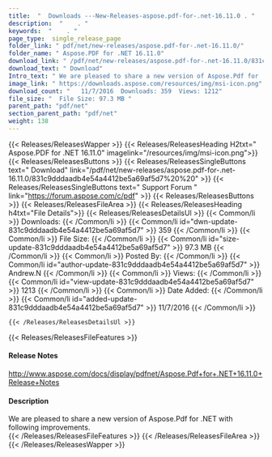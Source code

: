 ```yaml
---
title:  "  Downloads ---New-Releases-aspose.pdf-for-.net-16.11.0 . " 
description:  "    . " 
keywords:  "    . " 
page_type:  single_release_page
folder_link: " pdf/net/new-releases/aspose.pdf-for-.net-16.11.0/"
folder_name: " Aspose.PDF for .NET 16.11.0"
download_link: " /pdf/net/new-releases/aspose.pdf-for-.net-16.11.0/831c9dddaadb4e54a4412be5a69af5d7"
download_text: " Download"
Intro_text: " We are pleased to share a new version of Aspose.Pdf for .NET with following impr..."
image_link: " https://downloads.aspose.com/resources/img/msi-icon.png"
download_count: "   11/7/2016  Downloads: 359  Views: 1212"
file_size: "  File Size: 97.3 MB "
parent_path: "pdf/net"
section_parent_path: "pdf/net"
weight: 138 
---
```


{{< Releases/ReleasesWapper >}}
  {{< Releases/ReleasesHeading H2txt=" Aspose.PDF for .NET 16.11.0" imagelink="/resources/img/msi-icon.png">}}
  {{< Releases/ReleasesButtons >}}
    {{< Releases/ReleasesSingleButtons text=" Download" link="/pdf/net/new-releases/aspose.pdf-for-.net-16.11.0/831c9dddaadb4e54a4412be5a69af5d7%20%20" >}}
    {{< Releases/ReleasesSingleButtons text=" Support Forum " link="https://forum.aspose.com/c/pdf" >}}
  {{< Releases/ReleasesButtons >}}
  {{< Releases/ReleasesFileArea >}}
    {{< Releases/ReleasesHeading h4txt="File Details">}}
    {{< Releases/ReleasesDetailsUl >}}
            {{< Common/li  >}} Downloads: {{< /Common/li >}} 
      {{< Common/li id="dwn-update-831c9dddaadb4e54a4412be5a69af5d7" >}} 359 {{< /Common/li >}} 
      {{< Common/li  >}} File Size: {{< /Common/li >}} 
      {{< Common/li id="size-update-831c9dddaadb4e54a4412be5a69af5d7" >}} 97.3 MB {{< /Common/li >}} 
      {{< Common/li  >}} Posted By: {{< /Common/li >}} 
      {{< Common/li id="author-update-831c9dddaadb4e54a4412be5a69af5d7" >}} Andrew.N {{< /Common/li >}} 
      {{< Common/li  >}} Views: {{< /Common/li >}} 
      {{< Common/li id="view-update-831c9dddaadb4e54a4412be5a69af5d7" >}} 1213 {{< /Common/li >}} 
      {{< Common/li  >}} Date Added: {{< /Common/li >}} 
      {{< Common/li id="added-update-831c9dddaadb4e54a4412be5a69af5d7" >}} 11/7/2016 {{< /Common/li >}} 

    {{< /Releases/ReleasesDetailsUl >}}

  {{< Releases/ReleasesFileFeatures >}}
      <h4>Release Notes</h4><div><a href="http://www.aspose.com/docs/display/pdfnet/Aspose.Pdf+for+.NET+16.11.0+Release+Notes">http://www.aspose.com/docs/display/pdfnet/Aspose.Pdf+for+.NET+16.11.0+Release+Notes</a></div><h4>Description</h4><div class="HTMLDescription">We are pleased to share a new version of Aspose.Pdf for .NET with following improvements.</div>
  {{< /Releases/ReleasesFileFeatures >}}
 {{< /Releases/ReleasesFileArea >}}
{{< /Releases/ReleasesWapper >}}


